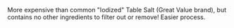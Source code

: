 More expensive than common "Iodized" Table Salt (Great Value brand), but contains no other ingredients to filter out or remove! Easier process.
